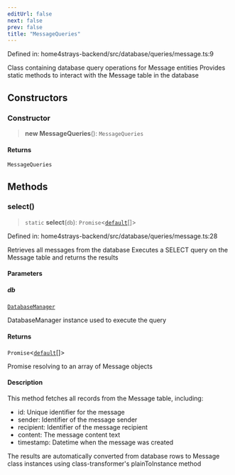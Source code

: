 ```yaml
---
editUrl: false
next: false
prev: false
title: "MessageQueries"
---
```


Defined in: home4strays-backend/src/database/queries/message.ts:9

Class containing database query operations for Message entities
Provides static methods to interact with the Message table in the database

## Constructors

### Constructor

> **new MessageQueries**(): `MessageQueries`

#### Returns

`MessageQueries`

## Methods

### select()

> `static` **select**(`db`): `Promise`\<[`default`](/docs/code/backend/models/db-models/message/classes/default/)[]\>

Defined in: home4strays-backend/src/database/queries/message.ts:28

Retrieves all messages from the database
Executes a SELECT query on the Message table and returns the results

#### Parameters

##### db

[`DatabaseManager`](/docs/code/backend/database/db/classes/databasemanager/)

DatabaseManager instance used to execute the query

#### Returns

`Promise`\<[`default`](/docs/code/backend/models/db-models/message/classes/default/)[]\>

Promise resolving to an array of Message objects

#### Description

This method fetches all records from the Message table, including:
- id: Unique identifier for the message
- sender: Identifier of the message sender
- recipient: Identifier of the message recipient
- content: The message content text
- timestamp: Datetime when the message was created

The results are automatically converted from database rows to Message class instances
using class-transformer's plainToInstance method
